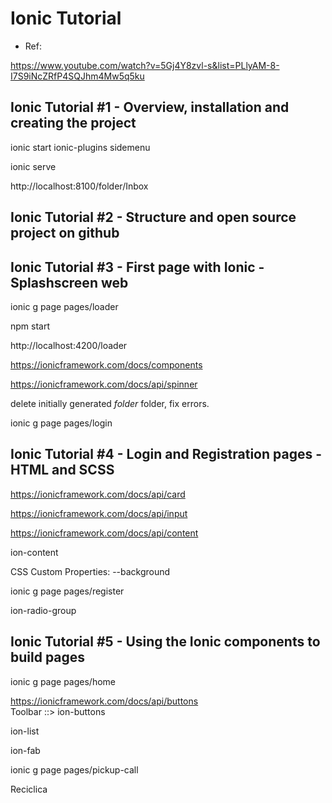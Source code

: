 # Ionic Tutorial

- Ref:

https://www.youtube.com/watch?v=5Gj4Y8zvl-s&list=PLlyAM-8-I7S9iNcZRfP4SQJhm4Mw5q5ku


## Ionic Tutorial #1 - Overview, installation and creating the project

ionic start ionic-plugins sidemenu

ionic serve

http://localhost:8100/folder/Inbox


## Ionic Tutorial #2 - Structure and open source project on github

## Ionic Tutorial #3 - First page with Ionic - Splashscreen web

ionic g page pages/loader

npm start

http://localhost:4200/loader


https://ionicframework.com/docs/components

https://ionicframework.com/docs/api/spinner

delete initially generated *folder* folder, fix errors.

ionic g page pages/login


## Ionic Tutorial #4 - Login and Registration pages - HTML and SCSS

https://ionicframework.com/docs/api/card

https://ionicframework.com/docs/api/input


https://ionicframework.com/docs/api/content

ion-content

CSS Custom Properties: --background


ionic g page pages/register

ion-radio-group

## Ionic Tutorial #5 - Using the Ionic components to build pages

ionic g page pages/home

https://ionicframework.com/docs/api/buttons  
Toolbar ::> ion-buttons

ion-list

ion-fab

ionic g page pages/pickup-call



Reciclica



